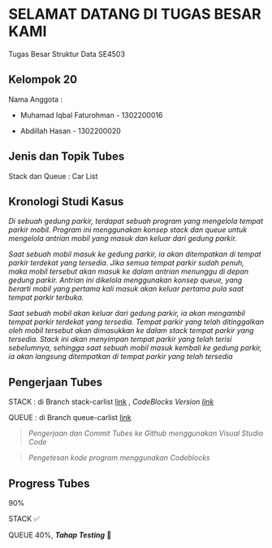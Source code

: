 
# SELAMAT DATANG DI TUGAS BESAR KAMI

Tugas Besar Struktur Data SE4503 

## Kelompok 20

Nama Anggota :

- Muhamad Iqbal Faturohman -
1302200016

- Abdillah Hasan -
1302200020

## Jenis dan Topik Tubes

Stack dan Queue : Car List

## Kronologi Studi Kasus

*Di sebuah gedung parkir, terdapat sebuah program yang mengelola tempat parkir mobil. Program ini menggunakan konsep stack dan queue untuk mengelola antrian mobil yang masuk dan keluar dari gedung parkir.*

*Saat sebuah mobil masuk ke gedung parkir, ia akan ditempatkan di tempat parkir terdekat yang tersedia. Jika semua tempat parkir sudah penuh, maka mobil tersebut akan masuk ke dalam antrian menunggu di depan gedung parkir. Antrian ini dikelola menggunakan konsep queue, yang berarti mobil yang pertama kali masuk akan keluar pertama pula saat tempat parkir terbuka.*

*Saat sebuah mobil akan keluar dari gedung parkir, ia akan mengambil tempat parkir terdekat yang tersedia. Tempat parkir yang telah ditinggalkan oleh mobil tersebut akan dimasukkan ke dalam stack tempat parkir yang tersedia. Stack ini akan menyimpan tempat parkir yang telah terisi sebelumnya, sehingga saat sebuah mobil masuk kembali ke gedung parkir, ia akan langsung ditempatkan di tempat parkir yang telah tersedia*


## Pengerjaan Tubes

STACK : di Branch stack-carlist [link](https://github.com/iqbalFatur87/carListSTD/tree/stack-carlist) , *CodeBlocks Version [link](https://github.com/iqbalFatur87/carListSTD/releases/tag/stack-carlist-cb)*

QUEUE : di Branch queue-carlist [link](https://github.com/iqbalFatur87/carListSTD/tree/queue-carlist)

> *Pengerjaan dan Commit Tubes ke Github menggunakan Visual Studio Code*

> *Pengetesan kode program menggunakan Codeblocks*

## Progress Tubes

90%

STACK ✅

QUEUE 40%, ___Tahap Testing___ 🔄
